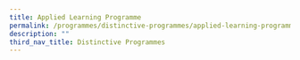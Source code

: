```yaml
---
title: Applied Learning Programme
permalink: /programmes/distinctive-programmes/applied-learning-programme/
description: ""
third_nav_title: Distinctive Programmes
---
```


